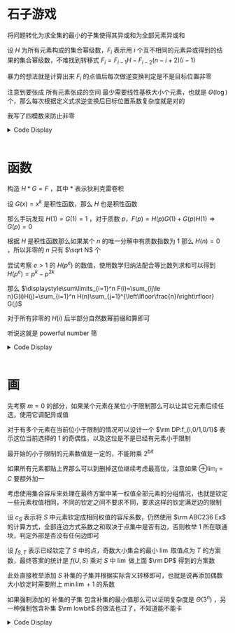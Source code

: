 # 石子游戏

将问题转化为求全集的最小的子集使得其异或和为全部元素异或和

设 $H$ 为所有元素构成的集合幂级数，$F_i$ 表示用 $i$ 个互不相同的元素异或得到的结果的集合幂级数，不难找到转移式 $F_i=F_{i-1}H-F_{i-2}(n-i+2)(i-1)$

暴力的想法就是计算出来 $F_i$ 的点值后每次做逆变换判定是不是目标位置非零

注意到要张成 所有元素张成的空间 最少需要线性基秩大小个元素，也就是 $\Theta(\log)$ 个，那么每次根据定义式求逆变换后目标位置系数复杂度就是对的

我写了四模数来防止非零

<details>
<summary>Code Display</summary>

```cpp
const int N=530000;
int n;
struct data{
	int a,b,c;
	ull d;
	data(){}
	data(int aa,int bb,int cc,ull dd){a=aa; b=bb; c=cc; d=dd;}
	data operator +(const data &x)const{
		return data(add(a,x.a,mod1),add(b,x.b,mod2),add(c,x.c,mod3),d+x.d);
	}
	data operator -(const data &x)const{
		return data(del(a,x.a,mod1),del(b,x.b,mod2),del(c,x.c,mod3),d-x.d);
	}
	data operator *(const int &x)const{
		return data(mul(a,x,mod1),mul(b,x,mod2),mul(c,x,mod3),d*x);
	}
	data operator *(const data &x)const{
		return data(mul(a,x.a,mod1),mul(b,x.b,mod2),mul(c,x.c,mod3),d*x.d);
	}
}f[3][N],H[N];
inline void FWT(data *f,int lim){
	for(int p=2;p<=lim;p<<=1){
		int len=p>>1;
		for(int k=0;k<lim;k+=p) for(int l=k;l<k+len;++l){
			data x=f[l],y=f[l+len];
			f[l]=x+y;
			f[l+len]=x-y;
		}
	}
}
signed main(){
	n=read();
	int tar=0,Mx=0,U=1;
	rep(i,1,n){
		int x=read();
		ckmax(Mx,x);
		f[1][x].a++;
		f[1][x].b++;
		f[1][x].c++;
		f[1][x].d++;
		tar^=x;
	}
	if(!tar) print(n),exit(0);
	if(f[1][tar].a) print(n-1),exit(0);
	while(U<=Mx) U<<=1; --U;
	f[0][0]=data(1,1,1,1);
	FWT(f[0],U+1);
	FWT(f[1],U+1);
	rep(i,0,U) H[i]=f[1][i];
	int num=2;
	while(1){
		int p1=num%3,p2=(num-1)%3,p3=(num-2)%3;
		for(int i=0;i<=U;++i){
			int v=(num-1)*(n-num+2);
			data tmp={v%mod1,v%mod2,v%mod3,v};
			f[p1][i]=f[p2][i]*H[i]-f[p3][i]*tmp;
		}
		data res=data(0,0,0,0);
		for(int i=0;i<=U;++i){
			int pc=__builtin_popcount(i&tar)&1;
			if(pc) res=res-f[p1][i];
			else res=res+f[p1][i];
		}
		if(res.a||res.b||res.c||res.d) print(n-num),exit(0);
		++num;
	}
	return 0;
}
```

</details><br>

# 函数

构造 $H * G=F$ ，其中 $*$ 表示狄利克雷卷积

设 $G(x)=x^k$ 是积性函数，那么 $H$ 也是积性函数

那么手玩发现 $H(1)=G(1)=1$ ，对于质数 $p$，$F(p)=H(p)G(1)+G(p)H(1)\Rightarrow G(p)=0$ 

根据 $H$ 是积性函数那么如果某个 $n$ 的唯一分解中有质数指数为 $1$ 那么 $H(n)=0$ ，所以非零的 $n$ 只有 $\sqrt N$ 个

尝试考察 $e>1$ 的 $H(p^e)$ 的数值，使用数学归纳法配合等比数列求和可以得到 $H(p^e)=p^k-p^{2k}$

那么 $\displaystyle\sum\limits_{i=1}^n F(i)=\sum_{ij\le n}G(i)H(j)=\sum_{i=1}^n H(n)\sum_{j=1}^{\left\lfloor\frac{n}i\right\rfloor} G(j)$

对于所有非零的 $H(i)$ 后半部分自然数幂前缀和算即可

听说这就是 powerful number 筛

<details>
<summary>Code Display</summary>

```cpp
const int N=8e6+10;
namespace calculator{
	int K;
	int x[50],pre[50],suf[50],y[50],ifac[50];
	inline int Lagrange(int X){
		if(X<=K) return y[X];
		rep(i,1,K) pre[i]=mul(pre[i-1],del(X%mod,i));
		Down(i,K,1) suf[i]=mul(suf[i+1],del(X%mod,i));
		int res=0;
		rep(i,1,K){
			int val=mul(y[i],mul(pre[i-1],suf[i+1]));
			ckmul(val,mul(ifac[i-1],ifac[K-i]));
			if((K-i)&1) val=del(0,val);
			ckadd(res,val);
		}
		return res;
	}	
	inline void init(int k){
		K=k+3;
		pre[0]=suf[K+1]=1;
		rep(i,1,K) x[i]=i,y[i]=add(y[i-1],ksm(x[i],k));
		int fac=1; ifac[0]=1;
		for(int i=1;i<=K;++i){
			ckmul(fac,i);
			ifac[i]=ksm(fac,mod-2);
		}
		return ;
	}
}
int n,k,block;
int pri[N],cnt,id1[N],id2[N];
bool fl[N];
inline int get_id(int x){return x>block?id2[n/x]:id1[x];}
int pw[N],coef[N],val[N],tot;
inline void dfs(int n,int id,int H){
	ckadd(coef[get_id(n)],H);
	for(int i=id+1;i<=cnt&&pri[i]*pri[i]<=n;++i){	
		int y=pri[i];
		int curf=mul(pw[i],del(1,pw[i]));
		do{
			y*=pri[i];
			dfs(n/y,i,mul(H,curf));
		}while(y<=n/pri[i]);
	}	
	return ;
}
signed main(){
    n=read(); k=read(); block=sqrt(n)+10;
	calculator::init(k);
	for(int i=2;i<=block;++i){
        if(!fl[i]){
            pri[++cnt]=i;
			pw[cnt]=ksm(i,k);
        }
        for(int j=1;j<=cnt&&pri[j]*i<=block;++j){
            fl[i*pri[j]]=1;
            if(i%pri[j]==0) break;
		}
    }
    for(int l=1,r;l<=n;l=r+1){
        r=n/(val[++tot]=n/l);
        if(val[tot]<=block) id1[val[tot]]=tot;
        else id2[r]=tot;
    }
	dfs(n,0,1);
	int ans=0;
    for(int i=1;i<=tot;++i) if(coef[i]){
		ckadd(ans,mul(coef[i],calculator::Lagrange(val[i])));
	}
	print(ans);
	return 0;
}
```

</details><br>

# 画

先考察 $m=0$ 的部分，如果某个元素在某位小于限制那么可以让其它元素后续任选，使用它调配异或值

对于有多个元素在当前位小于限制的情况可以设计一个 $\rm DP:f_{i,0/1,0/1}$ 表示这位当前选择的 $1$ 的奇偶性，以及这位是不是已经有元素小于限制

最开始的小于限制的元素数值是一定的，不能附乘 $2^{bit}$ 

如果所有元素都贴上界那么可以到删掉这位继续考虑最高位，注意如果 $\oplus \lim_i=C$ 要额外加一

考虑使用集合容斥来处理在最终方案中某一权值全部元素的分组情况，也就是钦定一些元素权值相同，不同的钦定之间不要求不同，要求这样的钦定满足边的限制

设 $c_S$ 表示将 $S$ 中元素钦定成相同权值的容斥系数，仍然使用 $\rm ABC236 Ex$ 的计算方式，全部连边方式系数之和取决于点集中是否有边，否则枚举 $1$ 所在联通块，判定外部是否没有任何边即可

设 $f_{S,T}$ 表示已经钦定了 $S$ 中的点，奇数大小集合的最小 $\lim$ 取值点为 $T$ 的方案数，最终答案的统计是 $f(U,S)$ 乘对 $S$ 中 $\lim$ 做上面 $\rm DP$ 得到的方案数

此处直接枚举添加 $S$ 补集的子集并根据实际含义转移即可，也就是说再添加偶数大小钦定时需要附上 $\min \lim+1$ 的系数

如果强制添加的 补集的子集 包含补集的最小值那么可以证明复杂度是 $\Theta(3^n)$ ，另一种强制包含补集 $\rm lowbit$ 的做法也过了，不知道能不能卡


<details>
<summary>Code Display</summary>

```cpp
int lim[20],n,m,C;
bool legal[1<<15];
int sum[1<<15],coef[1<<15],argmin[1<<15],pw[20];
int f[60000010];
int a[20],dp[20][2][2];
inline int DP(int S){
	int ans=0;
	m=0;
	rep(i,1,n) if(S>>(i-1)&1) a[++m]=lim[i];
	for(int i=60;i>=1;--i){	
		int cnt=0;	
		memset(dp,0,sizeof(dp));
		dp[0][0][0]=1;
		for(int j=1;j<=m;++j){
			int rem=a[j]&((1ll<<(i-1))-1);
			rem=(rem+1)%mod;
			for(int x=0;x<2;++x) for(int y=0;y<2;++y) if(dp[j-1][x][y]){
				if(a[j]>>(i-1)&1){
					if(x) ckadd(dp[j][1][y],mul(dp[j-1][x][y],(1ll<<(i-1))%mod));
					else ckadd(dp[j][1][y],dp[j-1][x][y]);
					ckadd(dp[j][x][y^1],mul(dp[j-1][x][y],rem));
				}else{
					ckadd(dp[j][x][y],mul(dp[j-1][x][y],rem));
				}
			}
			if(a[j]>>(i-1)&1) ++cnt;
		}
		ckadd(ans,dp[m][1][C>>(i-1)&1]);
		if((cnt&1)!=(C>>(i-1)&1)) break;
		if(i==1) ckadd(ans,1);
	}
	return ans;
}
signed main(){
	n=read(); m=read(); C=read();
	rep(i,1,n) lim[i]=read();
	int U=(1<<n)-1;
	for(int i=0;i<=U;++i) legal[i]=1;
	while(m--){
		int u=read(),v=read();
		for(int i=0;i<=U;++i) if((i>>(u-1)&1)&&(i>>(v-1)&1)) legal[i]=0;
	}
	pw[0]=1;
	rep(i,1,n) pw[i]=pw[i-1]*3;
	for(int i=0;i<=U;++i){
		argmin[i]=-1;
		for(int j=1;j<=n;++j) if(i>>(j-1)&1){
			sum[i]+=pw[j];
			if(argmin[i]==-1||lim[j]<lim[argmin[i]]) argmin[i]=j;
		}
	}
	for(int i=1;i<=U;++i){
		int lb=i&(-i);
		coef[i]=legal[i];
		for(int j=(i-1)&i;j;j=(j-1)&i){
			if((j&lb)&&legal[i^j]) ckdel(coef[i],coef[j]);
		}
	}
	f[0]=1;
	for(int S=0;S<=U;++S){
		for(int T=S;;T=(T-1)&S){
			if(f[sum[S]+sum[T]]){
				int oth=U^S;
				for(int x=oth;x;x=(x-1)&oth){
					if((x&(-x))!=(oth&(-oth))) continue;
					if(__builtin_parity(x)){
						ckadd(f[sum[S|x]+sum[T|(1<<(argmin[x]-1))]],mul(f[sum[S]+sum[T]],coef[x]));
					}else{
						ckadd(f[sum[S|x]+sum[T]],mul(f[sum[S]+sum[T]],mul(coef[x],(lim[argmin[x]]+1)%mod)));
					}
				}
			}
			if(!T) break;
		}
	}
	int ans=0;
	for(int i=0;i<=U;++i) if(f[sum[U]+sum[i]]) ckadd(ans,mul(f[sum[U]+sum[i]],DP(i)));
	print(ans);
	return 0;
}
```

</details><br>